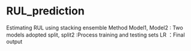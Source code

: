 # RUL_prediction
Estimating RUL using stacking ensemble Method
Model1, Model2 : Two models adopted 
split, split2 :Process training and testing sets
LR ：Final output
